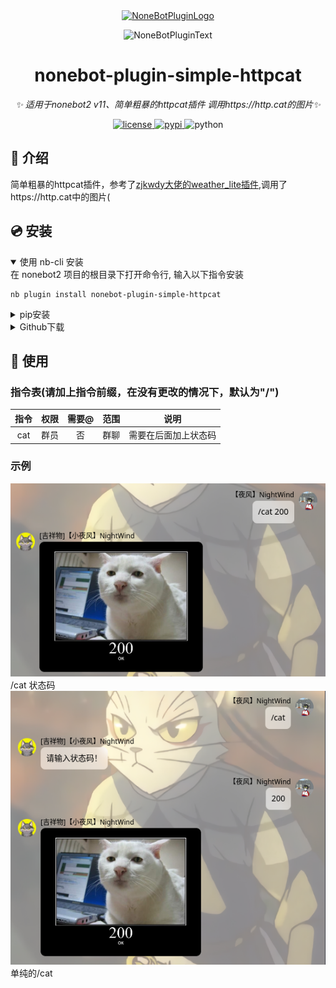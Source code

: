 <div align="center">
  <a href="https://v2.nonebot.dev/store"><img src="https://github.com/A-kirami/nonebot-plugin-template/blob/resources/nbp_logo.png" width="180" height="180" alt="NoneBotPluginLogo"></a>
  <br>
  <p><img src="https://github.com/A-kirami/nonebot-plugin-template/blob/resources/NoneBotPlugin.svg" width="240" alt="NoneBotPluginText"></p>
</div>

<div align="center">

# nonebot-plugin-simple-httpcat

_✨ 适用于nonebot2 v11、简单粗暴的httpcat插件 调用https://http.cat的图片✨_


<a href="./LICENSE">
    <img src="https://img.shields.io/github/license/XTxiaoting14332/nonebot-plugin-simple-httpcat.svg" alt="license">
</a>
<a href="https://pypi.python.org/pypi/nonebot-plugin-simple-httpcat">
    <img src="https://img.shields.io/pypi/v/nonebot-plugin-simple-httpcat.svg" alt="pypi">
</a>
<img src="https://img.shields.io/badge/python-3.8+-blue.svg" alt="python">

</div>



## 📖 介绍

简单粗暴的httpcat插件，参考了<a href="https://github.com/zjkwdy/nonebot_plugin_weather_lite">zjkwdy大佬的weather_lite插件</a>,调用了https://http.cat中的图片(<br>


## 💿 安装

<details open>
<summary>使用 nb-cli 安装</summary>
在 nonebot2 项目的根目录下打开命令行, 输入以下指令安装

    nb plugin install nonebot-plugin-simple-httpcat

</details>

<details>
<summary>pip安装</summary>

    pip install nonebot-plugin-simple-httpcat

打开 nonebot2 项目根目录下的 `pyproject.toml` 文件, 在 `[tool.nonebot]` 部分追加写入

    plugins = ["nonebot_plugin_simple_httpcat"]
</details>
<details>
<summary>Github下载</summary>
手动克隆本仓库或直接下载压缩包，将里面的nonebot_plugin_simple_httpcat文件夹复制到src/plugins中
</details>


</details>

## 🎉 使用
### 指令表(请加上指令前缀，在没有更改的情况下，默认为"/")
| 指令 | 权限 | 需要@ | 范围 | 说明 |
|:-----:|:----:|:----:|:----:|:----:|
| cat | 群员 | 否 | 群聊 | 需要在后面加上状态码|
### 示例
<img src="./image/1.png" alt="示例图片1">

</div>
/cat 状态码

<img src="./image/2.png" alt="示例图片2">

</div>
单纯的/cat 
